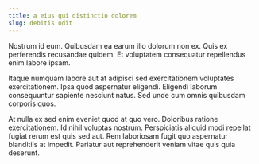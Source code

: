 ```yaml
---
title: a eius qui distinctio dolorem
slug: debitis odit
---
```


Nostrum id eum. Quibusdam ea earum illo dolorum non ex. Quis ex perferendis recusandae quidem. Et voluptatem consequatur repellendus enim labore ipsam.

Itaque numquam labore aut at adipisci sed exercitationem voluptates exercitationem. Ipsa quod aspernatur eligendi. Eligendi laborum consequuntur sapiente nesciunt natus. Sed unde cum omnis quibusdam corporis quos.

At nulla ex sed enim eveniet quod at quo vero. Doloribus ratione exercitationem. Id nihil voluptas nostrum. Perspiciatis aliquid modi repellat fugiat rerum est quis sed aut. Rem laboriosam fugit quo aspernatur blanditiis at impedit. Pariatur aut reprehenderit veniam vitae quis quia deserunt.
